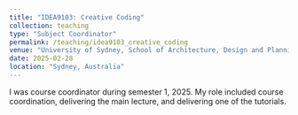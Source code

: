```yaml
---
title: "IDEA9103: Creative Coding"
collection: teaching
type: "Subject Coordinator"
permalink: /teaching/idea9103_creative_coding
venue: "University of Sydney, School of Architecture, Design and Planning"
date: 2025-02-28
location: "Sydney, Australia"
---
```


I was course coordinator during semester 1, 2025. My role included course coordination, delivering the main lecture, and delivering one of the tutorials.

